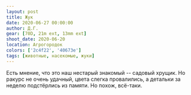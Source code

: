 ```yaml
---
layout: post
title: Жук
date: 2020-06-27 00:00:00
author: Д.Г.
gear: [70D, 21m ext, 13mm ext]
shoot_date: 2020-06-20
location: Агрогородок
colors: ['2c4f22', '40673e']
tags: [животные, насекомые, жуки]
---
```

Есть мнение, что это наш нестарый знакомый -- садовый хрущик. Но ракурс не очень удачный, цвета слегка провалились, а детальки за неделю подстёрлись из памяти. Но похож, всё-таки.

